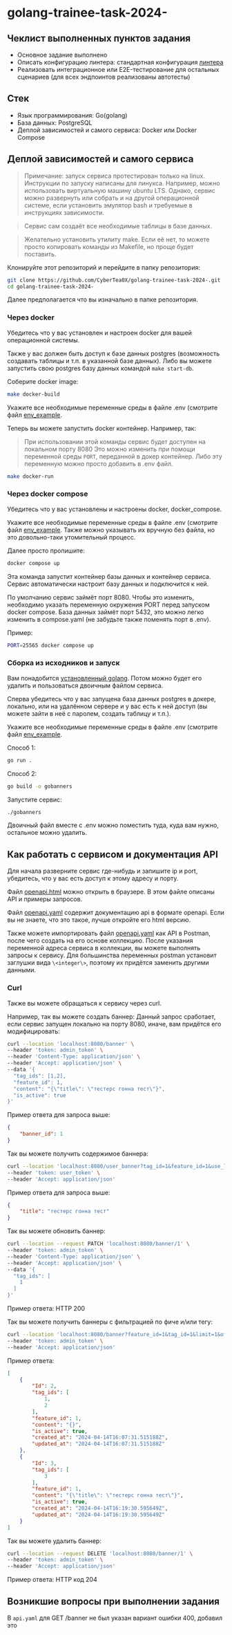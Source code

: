 # golang-trainee-task-2024-

## Чеклист выполненных пунктов задания

 - Основное задание выполнено
 - Описать конфигурацию линтера: стандартная конфигурация [линтера](https://github.com/golangci/golangci-lint)
 - Реализовать интеграционное или E2E-тестирование для остальных сценариев (для всех эндпоинтов реализованы автотесты)

## Стек

 - Язык программирования: Go(golang)
 - База данных: PostgreSQL
 - Деплой зависимостей и самого сервиса: Docker или Docker Compose

## Деплой зависимостей и самого сервиса

 > Примечание: запуск сервиса протестирован только на linux. 
 Инструкции по запуску написаны для линукса.
 Например, можно использовать виртуальную машину ubuntu LTS.
 Однако, сервис можно развернуть или собрать и на другой операционной системе,
 если установить эмулятор bash и требуемые в инструкциях зависимости.

 > Сервис сам создаёт все необходимые таблицы в базе данных.

 > Желательно установить утилиту make. Если её нет, то
 можете просто копировать команды из Makefile, но проще будет поставить.

Клонируйте этот репозиторий и перейдите в папку репозитория:

```bash
git clone https://github.com/CyberTea0X/golang-trainee-task-2024-.git
cd golang-trainee-task-2024-
```

Далее предполагается что вы изначально в папке репозитория.

### Через docker

Убедитесь что у вас установлен и настроен docker для вашей операционной системы.

Также у вас должен быть доступ к базе данных postgres (возможность создавать таблицы и
т.п. в указанной базе данных).
Либо вы можете запустить свою postgres базу данных командой `make start-db`.

Соберите docker image:

```bash
make docker-build
```

Укажите все необходимые переменные среды в файле .env (смотрите файл [env_example](./env_example).

Теперь вы можете запустить docker контейнер. Например, так:

 > При использовании этой команды сервис будет доступен на локальном порту 8080
 > Это можно изменить при помощи переменной среды `PORT`, переданной в докер контейнер.
 > Либо эту переменную можно просто добавить в .env файл.

```bash
make docker-run
```

### Через docker compose

Убедитесь что у вас установлены и настроены docker, docker_compose.

Укажите все необходимые переменные среды в файле .env (смотрите файл [env_example](./env_example).
Также можно указывать их вручную без файла, но это довольно-таки утомительный процесс.

Далее просто пропишите:

```bash
docker compose up
```

Эта команда запустит контейнер базы данных и контейнер сервиса. Сервис автоматически
настроит базу данных и подключится к ней.

По умолчанию сервис займёт порт 8080.
Чтобы это изменить, необходимо указать переменную окружения PORT перед запуском docker compose.
База данных займёт порт 5432, это можно легко изменить в compose.yaml (не забудьте также поменять порт в .env).

Пример:

```bash
PORT=25565 docker compose up
```

### Сборка из исходников и запуск

Вам понадобится [установленный golang](https://go.dev/doc/install).
Потом можно будет его удалить и пользоваться двоичным файлом сервиса.

Сперва убедитесь что у вас запущена база данных postgres в докере, локально,
или на удалённом сервере и у вас есть к ней доступ (вы можете зайти в неё с паролем,
создать таблицу и т.п.).

Укажите все необходимые переменные среды в файле .env (смотрите файл [env_example](./env_example).

Способ 1: 

```bash
go run .
```

Способ 2:

```bash
go build -o gobanners
```

Запустите сервис:

```bash
./gobanners
```

Двоичный файл вместе с .env можно поместить туда, куда вам нужно, остальное
можно удалить.

## Как работать с сервисом и документация API

Для начала разверните сервис где-нибудь и запишите ip и port, убедитесь, что
у вас есть доступ к этому адресу и порту.

Файл [openapi.html](./docs/openapi.html) можно открыть в браузере. В этом
файле описаны API и примеры запросов.

Файл [openapi.yaml](./docs/openapi.yaml) содержит документацию api в формате
openapi. Если вы не знаете, что это такое, лучше откройте его html версию.

Также можете импортировать файл [openapi.yaml](./docs/openapi.yaml) как API в Postman, после чего
создать на его основе коллекцию. После указания переменной адреса сервиса в коллекции,
вы можете выполнять запросы к сервису. Для большинства переменных postman установит заглушки
вида `\<integer\>`, поэтому их придётся заменить другими данными.

### Curl

Также вы можете обращаться к сервису через curl. 

Например, так вы можете создать баннер:
Данный запрос сработает, если сервис запущен локально на порту 8080, иначе,
вам придётся его модифицировать:

```bash
curl --location 'localhost:8080/banner' \
--header 'token: admin_token' \
--header 'Content-Type: application/json' \
--header 'Accept: application/json' \
--data '{
  "tag_ids": [1,2],
  "feature_id": 1,
  "content": "{\"title\": \"тестерс гонна тест\"}",
  "is_active": true
}'
```

Пример ответа для запроса выше: 

```json
{
    "banner_id": 1
}
```

Так вы можете получить содержимое баннера:

```bash
curl --location 'localhost:8080/user_banner?tag_id=1&feature_id=1&use_last_revision=false' \
--header 'token: user_token' \
--header 'Accept: application/json'
```

Пример ответа для запроса выше:

```json
{
    "title": "тестерс гонна тест"
}
```

Так вы можете обновить баннер:

```bash
curl --location --request PATCH 'localhost:8080/banner/1' \
--header 'token: admin_token' \
--header 'Content-Type: application/json' \
--header 'Accept: application/json' \
--data '{
  "tag_ids": [
    1
  ]
}'
```

Пример ответа: HTTP 200

Так вы можете получить баннеры с фильтрацией по фиче и/или тегу:

```bash
curl --location 'localhost:8080/banner?feature_id=1&tag_id=1&limit=1&offset=0' \
--header 'token: admin_token' \
--header 'Accept: application/json'
```

Пример ответа:

```json
[
    {
        "Id": 2,
        "tag_ids": [
            1,
            2
        ],
        "feature_id": 1,
        "content": "{}",
        "is_active": true,
        "created_at": "2024-04-14T16:07:31.515188Z",
        "updated_at": "2024-04-14T16:07:31.515188Z"
    },
    {
        "Id": 3,
        "tag_ids": [
            3
        ],
        "feature_id": 1,
        "content": "{\"title\": \"тестерс гонна тест\"}",
        "is_active": true,
        "created_at": "2024-04-14T16:19:30.595649Z",
        "updated_at": "2024-04-14T16:19:30.595649Z"
    }
]
```

Так вы можете удалить баннер:

```bash
curl --location --request DELETE 'localhost:8080/banner/1' \
--header 'token: admin_token' \
--header 'Accept: application/json'
```

Пример ответа: HTTP код 204

## Возникшие вопросы при выполнении задания

В `api.yaml` для GET /banner не был указан вариант ошибки 400, добавил это
